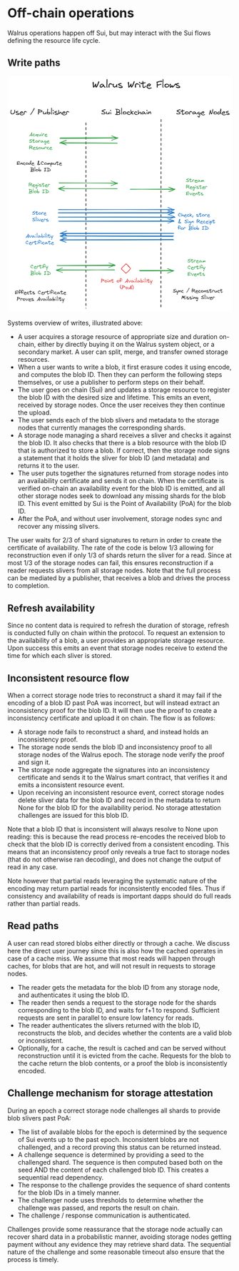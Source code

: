 # Off-chain operations

Walrus operations happen off Sui, but may interact with the Sui flows defining the resource life
cycle.

## Write paths

![Write paths of Walrus](../assets/WriteFlow.png)

Systems overview of writes, illustrated above:

- A user acquires a storage resource of appropriate size and duration on-chain, either by directly
  buying it on the Walrus system object, or a secondary market. A user can split, merge, and
  transfer owned storage resources.
- When a user wants to write a blob, it first erasure codes it using encode, and computes the
  blob ID. Then they can perform the following steps themselves, or use a publisher to perform steps
  on their behalf.
- The user goes on chain (Sui) and updates a storage resource to register the blob ID with the
  desired size and lifetime. This emits an event, received by storage nodes. Once the
  user receives they then continue the upload.
- The user sends each of the blob slivers and metadata to the storage nodes that currently
  manages the corresponding shards.
- A storage node managing a shard receives a sliver and checks it against the blob ID.
  It also checks that there is a blob resource with the blob ID that is authorized to store
  a blob. If correct, then the storage node signs a statement that it holds the sliver for blob ID
  (and metadata) and returns it to the user.
- The user puts together the signatures returned from storage nodes into an availability certificate
  and sends it on chain. When the certificate is verified on-chain an availability event for the
  blob ID is emitted, and all other storage nodes seek to download any missing shards for the blob
  ID. This event emitted by Sui is the Point of Availability (PoA) for the blob ID.
- After the PoA, and without user involvement, storage nodes sync and recover any missing slivers.

The user waits for 2/3 of shard signatures to return in order to create the certificate of
availability. The rate of the code is below 1/3 allowing for reconstruction even if only 1/3 of
shards return the sliver for a read. Since at most 1/3 of the storage nodes can fail, this ensures
reconstruction if a reader requests slivers from all storage nodes. Note that the full process can
be mediated by a publisher, that receives a blob and drives the process to completion.

## Refresh availability

Since no content data is required to refresh the duration of storage, refresh is conducted fully on
chain within the protocol. To request an extension to the availability of a blob, a user
provides an appropriate storage resource. Upon success this emits an event that storage nodes
receive to extend the time for which each sliver is stored.

## Inconsistent resource flow

When a correct storage node tries to reconstruct a shard it may fail if the encoding of a blob ID
past PoA was incorrect, but will instead extract an inconsistency proof for the blob ID. It will
then use the proof to create a inconsistency certificate and upload it on chain.
The flow is as follows:

- A storage node fails to reconstruct a shard, and instead holds an inconsistency proof.
- The storage node sends the blob ID and inconsistency proof to all storage nodes of the Walrus
  epoch. The storage node verify the proof and sign it.
- The storage node aggregate the signatures into an inconsistency certificate and sends it to the
  Walrus smart contract, that verifies it and emits a inconsistent resource event.
- Upon receiving an inconsistent resource event, correct storage nodes delete sliver data for the
  blob ID and record in the metadata to return None for the blob ID for the availability period.
  No storage attestation challenges are issued for this blob ID.

Note that a blob ID that is inconsistent will always resolve to None upon reading: this is because
the read process re-encodes the received blob to check that the blob ID is correctly derived from a
consistent encoding. This means that an inconsistency proof only reveals a true fact to storage
nodes (that do not otherwise ran decoding), and does not change the output of read in any case.

Note however that partial reads leveraging the systematic nature of the encoding may return partial
reads for inconsistently encoded files. Thus if consistency and availability of reads is important
dapps should do full reads rather than partial reads.

## Read paths

A user can read stored blobs either directly or through a cache. We discuss here the direct user
journey since this is also how the cached operates in case of a cache miss. We assume that most
reads will happen through caches, for blobs that are hot, and will not result in requests to
storage nodes.

- The reader gets the metadata for the blob ID from any storage node, and authenticates it using
  the blob ID.
- The reader then sends a request to the storage node for the shards corresponding to the blob ID,
  and waits for f+1 to respond. Sufficient requests are sent in parallel to ensure low latency for
  reads.
- The reader authenticates the slivers returned with the blob ID, reconstructs the blob, and decides
  whether the contents are a valid blob or inconsistent.
- Optionally, for a cache, the result is cached and can be served without reconstruction until it is
  evicted from the cache. Requests for the blob to the cache return the blob contents, or a proof
  the blob is inconsistently encoded.

## Challenge mechanism for storage attestation

During an epoch a correct storage node challenges all shards to provide blob slivers past PoA:

- The list of available blobs for the epoch is determined by the sequence of Sui events up
  to the past epoch. Inconsistent blobs are not challenged, and a record proving this status
  can be returned instead.
- A challenge sequence is determined by providing a seed to the challenged shard. The sequence is
  then computed based both on the seed AND the content of each challenged blob ID. This creates a
  sequential read dependency.
- The response to the challenge provides the sequence of shard contents for the blob IDs in a
  timely manner.
- The challenger node uses thresholds to determine whether the challenge was passed, and reports
  the result on chain.
- The challenge / response communication is authenticated.

Challenges provide some reassurance that the storage node actually can recover shard data in a
probabilistic manner, avoiding storage nodes getting payment without any evidence they may retrieve
shard data. The sequential nature of the challenge and some reasonable timeout also ensure that
the process is timely.
